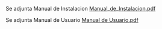 Se adjunta Manual de Instalacion
[Manual_de_Instalacion.pdf](https://github.com/user-attachments/files/20934015/Manual_de_Instalacion.pdf)

Se adjunta Manual de Usuario
[Manual de Usuario.pdf](https://github.com/user-attachments/files/20934019/Manual.de.Usuario.pdf)
